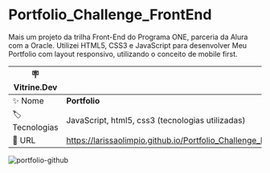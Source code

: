 # Portfolio_Challenge_FrontEnd
Mais um projeto da trilha Front-End do Programa ONE, parceria da Alura com a Oracle. 
Utilizei HTML5, CSS3 e JavaScript para desenvolver Meu Portfolio com layout responsivo, utilizando o conceito de mobile first.

| :placard: Vitrine.Dev |     |
| -------------  | --- |
| :sparkles: Nome        | **Portfolio**
| :label: Tecnologias | JavaScript, html5, css3 (tecnologias utilizadas)
| :rocket: URL         |  https://larissaolimpio.github.io/Portfolio_Challenge_FrontEnd/

<!-- Inserir imagem com a #vitrinedev ao final do link -->
![portfolio-github](https://user-images.githubusercontent.com/50180854/200090689-bc613ca7-1538-481f-ba36-481e7efd0f3e.png#vitrinedev)

